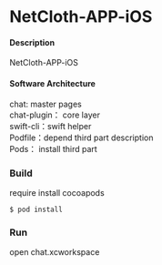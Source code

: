 # NetCloth-APP-iOS

#### Description
NetCloth-APP-iOS

#### Software Architecture
chat: master pages  
chat-plugin： core layer  
swift-cli：swift helper  
Podfile：depend third part description  
Pods：  install third part  

### Build

require install cocoapods

``` 
$ pod install
```


### Run
open chat.xcworkspace 